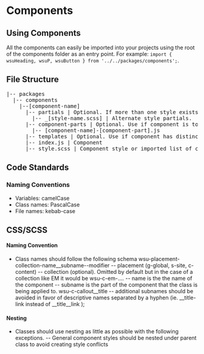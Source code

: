 # Components

## Using Components
All the components can easily be imported into your projects using the root of the components folder as an entry point. For example: `import { wsuHeading, wsuP, wsuButton } from '../../packages/components';`.

## File Structure

<pre>
|-- packages
  |-- components
    |--[component-name]
      |-- partials | Optional. If more than one style exists they should be separated and independent.
        |-- _[style-name.scss] | Alternate style partials.
      |-- component-parts | Optional. Use if component is too overly complex to address in a single root index.js file.
        |-- [component-name]-[component-part].js
      |-- templates | Optional. Use if component has distinct templates and each item shouldn't be treated as a discrete component.
      |-- index.js | Component
      |-- style.scss | Component style or imported list of component styles from partials directory 
</pre>

## Code Standards

### Naming Conventions
- Variables: camelCase 
- Class names: PascalCase
- File names: kebab-case

## CSS/SCSS 

#### Naming Convention
- Class names should follow the following schema wsu-placement-collection-name__subname--modifier
-- placement (g-global, s-site, c-content)
-- collection (optional). Omitted by default but in the case of a collection like EM it would be wsu-c-em-....
-- name is the the name of the component
-- subname is the part of the component that the class is being applied to. wsu-c-callout__title
-- additional subnames should be avoided in favor of descriptive names separated by a hyphen (ie. __title-link instead of __title__link );

#### Nesting
- Classes should use nesting as little as possible with the following exceptions.
-- General component styles should be nested under parent class to avoid creating style conflicts 

